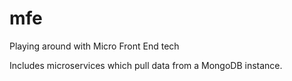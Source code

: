 # mfe
Playing around with Micro Front End tech

Includes microservices which pull data from a MongoDB instance.